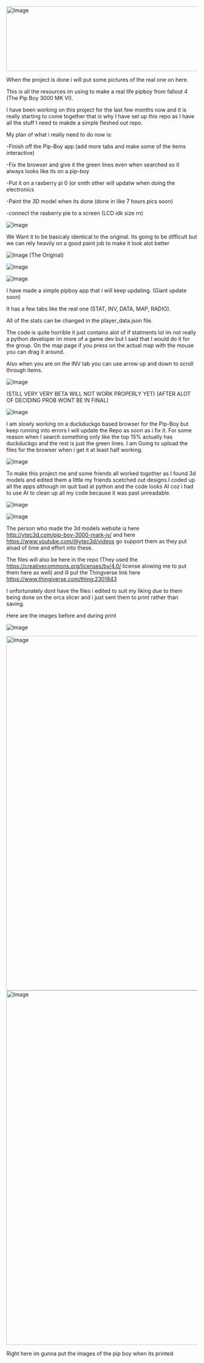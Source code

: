 <img width="1182" height="170" alt="Image" src="https://github.com/user-attachments/assets/0b40c793-fa33-494c-aaa9-f8ee7eb9a3a3" />


When the project is done i will put some pictures of the real one on here.

This is all the resources im using to make a real life pipboy from fallout 4 (The Pip Boy 3000 MK VI).

I have been working on this project for the last few months now and it is really starting to come together that is why I have set up this repo as I have all the stuff I need to makde a simple fleshed out repo.


My plan of what i really need to do now is:



-Finish off the Pip-Boy app (add more tabs and make some of the items interactive)



-Fix the browser and give it the green lines even when searched so it always looks like its on a pip-boy



-Put it on a rasberry pi 0 (or smth other will updatw when doing the electronics



-Paint the 3D model when its done (done in like 7 hours pics soon)



-connect the rasberry pie to a screen (LCD idk size rn) 




![Image](https://github.com/user-attachments/assets/d34b37a3-3f95-486a-9d7e-c1679aa83ace)



We Want it to be basicaly identical to the original.
Its going to be difficult but we can rely heavily on a good paint job to make it look alot better

![Image](https://github.com/user-attachments/assets/ddd386dd-61d6-4921-96ef-de056e6fc476)
(The Original)


![Image](https://github.com/user-attachments/assets/11eb7feb-5be1-4e7a-ae5c-94a8054a8cdf)

![Image](https://github.com/user-attachments/assets/3f35b8d3-b4d7-4672-95e0-2ee928e7a855)

I have made a simple pipboy app that i will keep updating. (Giant update soon)

It has a few tabs like the real one (STAT, INV, DATA, MAP, RADIO).

All of the stats can be changed in  the player_data.json file.

The code is quite horrible it just contains alot of if statments lol im not really a python developer im more of a game dev but I said that I would do it for the group. On the map page if you press on the actual map with the mouse you can drag it 
around. 

Also when you are on the INV tab you can use arrow up and down to scroll through items.


![Image](https://github.com/user-attachments/assets/ec4e8e76-967f-454b-ae08-d45763065a32) 


(STILL VERY VERY BETA WILL NOT WORK PROPERLY YET) (AFTER ALOT OF DECIDING PROB WONT BE IN FINAL)

![Image](https://github.com/user-attachments/assets/674df798-5dec-4cf9-b17a-5e436763a483)


I am slowly working on a duckduckgo based browser for the Pip-Boy but keep running into errors I will update the Repo as soon as i fix it.
For some reason when I search something only like the top 15% actually has duckduckgo and the rest is just the green lines.
I am Going to upload the files for the browser when i get it at least half working.

![Image](https://github.com/user-attachments/assets/10ff2767-7211-4d9a-b279-5cd3b22adbfc)



To make this project me and some friends all worked togother as I found 3d models and edited them a little my friends scetched out designs.I coded up all the apps although im quit bad at python and the code looks AI coz i had to use AI to clean up all my code because it was past unreadable.


![Image](https://github.com/user-attachments/assets/bcf1fd7f-fcc1-4da7-bd64-4d70c8cb91ab)



![Image](https://github.com/user-attachments/assets/11a0255c-1819-49ff-99a2-9ddf4708640c)



The person who made the 3d models website is here http://ytec3d.com/pip-boy-3000-mark-iv/  and here  https://www.youtube.com/@ytec3d/videos
go support them as they put aload of time and effort into these.

The files will also be here in the repo (They used the https://creativecommons.org/licenses/by/4.0/ license alowing me to put them here as well) and ill put the Thingverse link here https://www.thingiverse.com/thing:2301843

I unfortunately dont have the files i edited to suit my liking due to them being done on the orca slicer and i just sent them to print rather than saving.

Here are the images before and during print

![Image](https://github.com/user-attachments/assets/13c08240-1403-4044-a960-65d0bb4af7a0)

<img width="918" height="930" alt="Image" src="https://github.com/user-attachments/assets/ebbbdf36-4395-41aa-a2f7-5d0135020a9f" />

<img width="792" height="930" alt="Image" src="https://github.com/user-attachments/assets/c8ff8cf6-7db8-4ca1-b232-7aa99e79b8cc" />




Right here im gunna put the images of the pip boy when its printed
